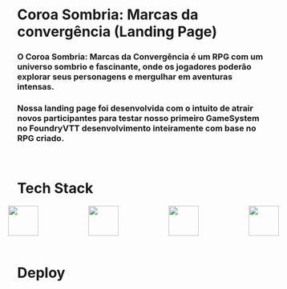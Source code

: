 # Coroa Sombria: Marcas da convergência (Landing Page)

### O Coroa Sombria: Marcas da Convergência é um RPG com um universo sombrio e fascinante, onde os jogadores poderão explorar seus personagens e mergulhar em aventuras intensas.

### Nossa landing page foi desenvolvida com o intuito de atrair novos participantes para testar nosso primeiro GameSystem no FoundryVTT desenvolvimento inteiramente com base no RPG criado.

</br>

# Tech Stack
<div style="display: flex; justify-content: center; gap: 100px;">
   <img src="https://cdn.jsdelivr.net/gh/devicons/devicon/icons/react/react-original.svg" width='60px' height='60px'/>
   <img src="https://cdn.jsdelivr.net/gh/devicons/devicon/icons/html5/html5-original.svg" width='60px' height='60px'/>
   <img src="https://cdn.jsdelivr.net/gh/devicons/devicon/icons/css3/css3-original.svg" width='60px' height='60px'/>
   <img src="https://cdn.jsdelivr.net/gh/devicons/devicon/icons/typescript/typescript-original.svg" width='60px' height='60px'/>
</div>

</br>

# Deploy

